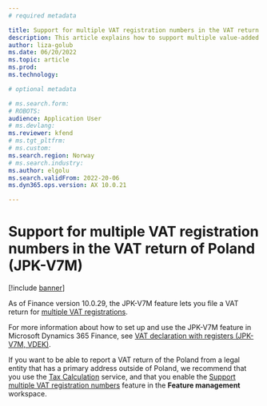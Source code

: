 ```yaml
---
# required metadata

title: Support for multiple VAT registration numbers in the VAT return of Poland
description: This article explains how to support multiple value-added tax (VAT) registration numbers in a VAT return of Poland.
author: liza-golub
ms.date: 06/20/2022
ms.topic: article
ms.prod: 
ms.technology: 

# optional metadata

# ms.search.form: 
# ROBOTS: 
audience: Application User
# ms.devlang: 
ms.reviewer: kfend
# ms.tgt_pltfrm: 
# ms.custom: 
ms.search.region: Norway
# ms.search.industry: 
ms.author: elgolu
ms.search.validFrom: 2022-20-06
ms.dyn365.ops.version: AX 10.0.21

---
```


# Support for multiple VAT registration numbers in the VAT return of Poland (JPK-V7M)

[!include [banner](../includes/banner.md)]

As of Finance version 10.0.29, the JPK-V7M feature lets you file a VAT return for [multiple VAT registrations](emea-multiple-vat-registration-numbers.md). 

For more information about how to set up and use the JPK-V7M feature in Microsoft Dynamics 365 Finance, 
see [VAT declaration with registers (JPK-V7M, VDEK)](emea-pol-vdek.md).

If you want to be able to report a VAT return of the Poland from a legal entity that has a primary address outside of Poland, 
we recommend that you use the [Tax Calculation](global-tax-calcuation-service-overview.md) service, 
and that you enable the [Support multiple VAT registration numbers](emea-multiple-vat-registration-numbers.md) 
feature in the **Feature management** workspace. 

